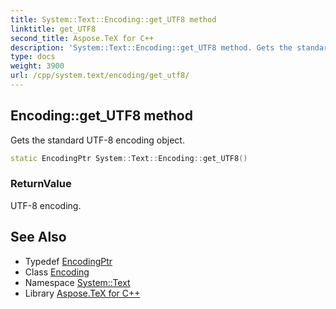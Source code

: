 ```yaml
---
title: System::Text::Encoding::get_UTF8 method
linktitle: get_UTF8
second_title: Aspose.TeX for C++
description: 'System::Text::Encoding::get_UTF8 method. Gets the standard UTF-8 encoding object in C++.'
type: docs
weight: 3900
url: /cpp/system.text/encoding/get_utf8/
---
```

## Encoding::get_UTF8 method


Gets the standard UTF-8 encoding object.

```cpp
static EncodingPtr System::Text::Encoding::get_UTF8()
```


### ReturnValue

UTF-8 encoding.

## See Also

* Typedef [EncodingPtr](../../../system/encodingptr/)
* Class [Encoding](../)
* Namespace [System::Text](../../)
* Library [Aspose.TeX for C++](../../../)
